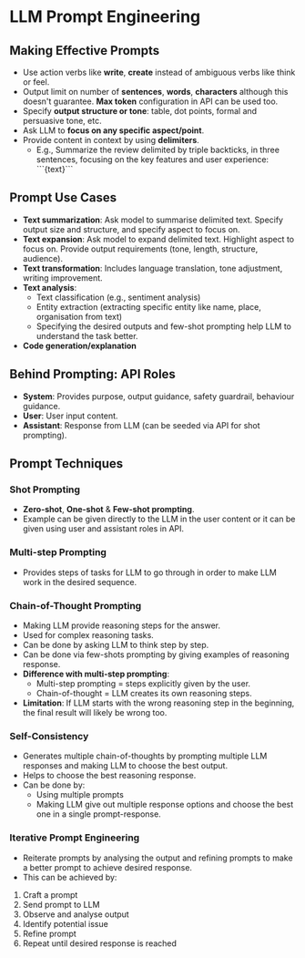 # LLM Prompt Engineering
 
## Making Effective Prompts
- Use action verbs like **write**, **create** instead of ambiguous verbs like think or feel.
- Output limit on number of **sentences**, **words**, **characters** although this doesn't guarantee. **Max token** configuration in API can be used too.
- Specify **output structure or tone**: table, dot points, formal and persuasive tone, etc.
- Ask LLM to **focus on any specific aspect/point**.
- Provide content in context by using **delimiters**. <br>
  - E.g., Summarize the review delimited by triple backticks, in three sentences, focusing on the key features and user experience: \```{text}\```  
 
## Prompt Use Cases
- **Text summarization**: Ask model to summarise delimited text. Specify output size and structure, and specify aspect to focus on.
- **Text expansion**: Ask model to expand delimited text. Highlight aspect to focus on. Provide output requirements (tone, length, structure, audience).
- **Text transformation**: Includes language translation, tone adjustment, writing improvement.
- **Text analysis**:
  - Text classification (e.g., sentiment analysis)
  - Entity extraction (extracting specific entity like name, place, organisation from text)
  - Specifying the desired outputs and few-shot prompting help LLM to understand the task better.
- **Code generation/explanation**
 
## Behind Prompting: API Roles
- **System**: Provides purpose, output guidance, safety guardrail, behaviour guidance.
- **User**: User input content.
- **Assistant**: Response from LLM (can be seeded via API for shot prompting).
 
## Prompt Techniques
### Shot Prompting
- **Zero-shot**, **One-shot** & **Few-shot prompting**.
- Example can be given directly to the LLM in the user content or it can be given using user and assistant roles in API.
 
### Multi-step Prompting
- Provides steps of tasks for LLM to go through in order to make LLM work in the desired sequence.
 
### Chain-of-Thought Prompting
- Making LLM provide reasoning steps for the answer.
- Used for complex reasoning tasks.
- Can be done by asking LLM to think step by step.
- Can be done via few-shots prompting by giving examples of reasoning response.
- **Difference with multi-step prompting**:
  - Multi-step prompting = steps explicitly given by the user.  
  - Chain-of-thought = LLM creates its own reasoning steps.
- **Limitation**: If LLM starts with the wrong reasoning step in the beginning, the final result will likely be wrong too.
 
### Self-Consistency
- Generates multiple chain-of-thoughts by prompting multiple LLM responses and making LLM to choose the best output.
- Helps to choose the best reasoning response.
- Can be done by:
  - Using multiple prompts
  - Making LLM give out multiple response options and choose the best one in a single prompt-response.
 
### Iterative Prompt Engineering
- Reiterate prompts by analysing the output and refining prompts to make a better prompt to achieve desired response.
- This can be achieved by:
1. Craft a prompt
2. Send prompt to LLM
3. Observe and analyse output
4. Identify potential issue
5. Refine prompt
6. Repeat until desired response is reached
